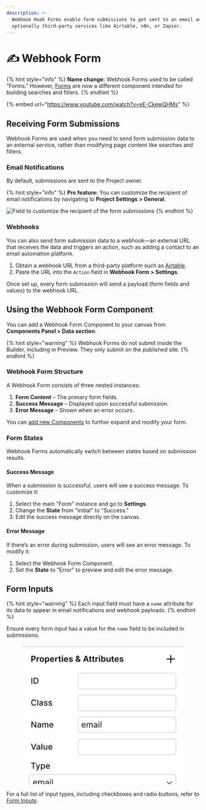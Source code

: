 ```yaml
---
description: >-
  Webhook Hook Forms enable form submissions to get sent to an email address and
  optionally third-party services like Airtable, n8n, or Zapier.
---
```


# ✍️ Webhook Form

{% hint style="info" %}
**Name change:** Webhook Forms used to be called "Forms." However, [Forms](form.md) are now a different component intended for building searches and filters.
{% endhint %}

{% embed url="https://www.youtube.com/watch?v=eE-CkewQHMs" %}

## Receiving Form Submissions

Webhook Forms are used when you need to send form submission data to an external service, rather than modifying page content like searches and filters.

### Email Notifications

By default, submissions are sent to the Project owner.

{% hint style="info" %}
**Pro feature:** You can customize the recipient of email notifications by navigating to **Project Settings > General**.

![Field to customize the recipient of the form submissions](../../.gitbook/assets/form-recipient.png)
{% endhint %}

### Webhooks

You can also send form submission data to a webhook—an external URL that receives the data and triggers an action, such as adding a contact to an email automation platform.

1. Obtain a webhook URL from a third-party platform such as [Airtable](../integrations/airtable-1.md).
2. Paste the URL into the `Action` field in **Webhook Form > Settings**.

Once set up, every form submission will send a payload (form fields and values) to the webhook URL.

## Using the Webhook Form Component

You can add a Webhook Form Component to your canvas from **Components Panel > Data section**.

{% hint style="warning" %}
Webhook Forms do not submit inside the Builder, including in Preview. They only submit on the published site.
{% endhint %}

### Webhook Form Structure

A Webhook Form consists of three nested instances:

1. **Form Content** – The primary form fields.
2. **Success Message** – Displayed upon successful submission.
3. **Error Message** – Shown when an error occurs.

You can [add new Components](form.md#form-inputs) to further expand and modify your form.

### Form States

Webhook Forms automatically switch between states based on submission results.

#### Success Message

When a submission is successful, users will see a success message. To customize it:

1. Select the main "Form" instance and go to **Settings**.
2. Change the **State** from "Initial" to "Success."
3. Edit the success message directly on the canvas.

#### Error Message

If there’s an error during submission, users will see an error message. To modify it:

1. Select the Webhook Form Component.
2. Set the **State** to "Error" to preview and edit the error message.

## Form Inputs

{% hint style="warning" %}
Each input field must have a `name` attribute for its data to appear in email notifications and webhook payloads.
{% endhint %}

Ensure every form input has a value for the `name` field to be included in submissions.

<figure><img src="../../.gitbook/assets/form-name.png" alt="Form input name"><figcaption></figcaption></figure>

For a full list of input types, including checkboxes and radio buttons, refer to [Form Inputs](form.md#form-inputs).
